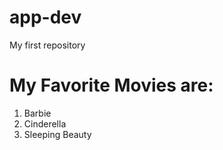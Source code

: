 # app-dev
My first repository

# My Favorite Movies are:

 1. Barbie
 2. Cinderella
 3. Sleeping Beauty




